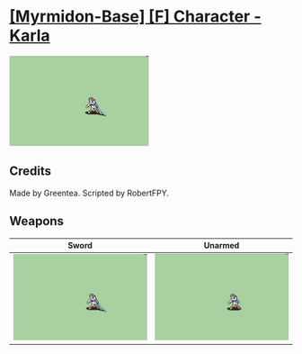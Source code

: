 # [\[Myrmidon-Base\] \[F\] Character - Karla](../%5BMyrmidon-Base%5D%20%5BF%5D%20Character%20-%20Karla)

<img src="./1.%20Sword/Sword_000.png" alt="[Myrmidon-Base] [F] Character - Karla standing" />

## Credits

Made by Greentea.
Scripted by RobertFPY.

## Weapons


|Sword |Unarmed |
|  :---: | :---: |
| <img alt="Sword animation" src="./1.%20Sword/Sword.gif" /> | <img alt="Unarmed animation" src="./8.%20Unarmed/Unarmed.gif" /> |
